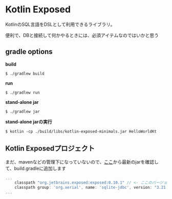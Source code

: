 # Kotlin Exposed

KotlinのSQL言語をDSLとして利用できるライブラリ。  

便利で、DBと接続して何かやるときには、必須アイテムなのではいかと思う  


## gradle options 

**build**  
```console
$ ./gradlew build
```

**run** 
```console
$ ./gradlew run
```

**stand-alone jar**  
```console
$ ./gradlew jar
```

**stand-alone jarの実行**  
```console
$ kotlin -cp ./build/libs/kotlin-exposed-minimals.jar HelloWorldKt
```

## Kotlin Exposedプロジェクト
まだ、mavenなどの管理下になっていないので、[ここ](https://dl.bintray.com/kotlin/exposed/)から最新のjarを確認して、build.gradleに追加します  
```gradle
...
    classpath "org.jetbrains.exposed:exposed:0.10.1" // <- ここのバージョン
    classpath group: 'org.xerial', name: 'sqlite-jdbc', version: "3.21.0"
...
```
